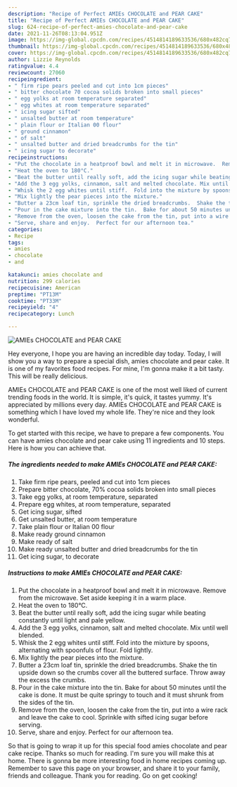 ```yaml
---
description: "Recipe of Perfect AMIEs CHOCOLATE and PEAR CAKE"
title: "Recipe of Perfect AMIEs CHOCOLATE and PEAR CAKE"
slug: 624-recipe-of-perfect-amies-chocolate-and-pear-cake
date: 2021-11-26T08:13:04.951Z
image: https://img-global.cpcdn.com/recipes/4514814189633536/680x482cq70/amies-chocolate-and-pear-cake-recipe-main-photo.jpg
thumbnail: https://img-global.cpcdn.com/recipes/4514814189633536/680x482cq70/amies-chocolate-and-pear-cake-recipe-main-photo.jpg
cover: https://img-global.cpcdn.com/recipes/4514814189633536/680x482cq70/amies-chocolate-and-pear-cake-recipe-main-photo.jpg
author: Lizzie Reynolds
ratingvalue: 4.4
reviewcount: 27060
recipeingredient:
- " firm ripe pears peeled and cut into 1cm pieces"
- " bitter chocolate 70 cocoa solids broken into small pieces"
- " egg yolks at room temperature separated"
- " egg whites at room temperature separated"
- " icing sugar sifted"
- " unsalted butter at room temperature"
- " plain flour or Italian 00 flour"
- " ground cinnamon"
- " of salt"
- " unsalted butter and dried breadcrumbs for the tin"
- " icing sugar to decorate"
recipeinstructions:
- "Put the chocolate in a heatproof bowl and melt it in microwave.  Remove from the microwave.  Set aside keeping it in a warm place."
- "Heat the oven to 180°C."
- "Beat the butter until really soft, add the icing sugar while beating constantly until light and pale yellow."
- "Add the 3 egg yolks, cinnamon, salt and melted chocolate. Mix until well blended."
- "Whisk the 2 egg whites until stiff.  Fold into the mixture by spoons, alternating with spoonfuls of flour.  Fold lightly."
- "Mix lightly the pear pieces into the mixture."
- "Butter a 23cm loaf tin, sprinkle the dried breadcrumbs.  Shake the tin upside down so the crumbs cover all the buttered surface. Throw away the excess the crumbs."
- "Pour in the cake mixture into the tin.  Bake for about 50 minutes until the cake is done.  It must be quite springy to touch and it must shrunk from the sides of the tin."
- "Remove from the oven, loosen the cake from the tin, put into a wire rack and leave the cake to cool.  Sprinkle with sifted icing sugar before serving."
- "Serve, share and enjoy.  Perfect for our afternoon tea."
categories:
- Recipe
tags:
- amies
- chocolate
- and

katakunci: amies chocolate and 
nutrition: 299 calories
recipecuisine: American
preptime: "PT13M"
cooktime: "PT33M"
recipeyield: "4"
recipecategory: Lunch

---
```



![AMIEs CHOCOLATE and PEAR CAKE](https://img-global.cpcdn.com/recipes/4514814189633536/680x482cq70/amies-chocolate-and-pear-cake-recipe-main-photo.jpg)

Hey everyone, I hope you are having an incredible day today. Today, I will show you a way to prepare a special dish, amies chocolate and pear cake. It is one of my favorites food recipes. For mine, I'm gonna make it a bit tasty. This will be really delicious.



AMIEs CHOCOLATE and PEAR CAKE is one of the most well liked of current trending foods in the world. It is simple, it's quick, it tastes yummy. It's appreciated by millions every day. AMIEs CHOCOLATE and PEAR CAKE is something which I have loved my whole life. They're nice and they look wonderful.


To get started with this recipe, we have to prepare a few components. You can have amies chocolate and pear cake using 11 ingredients and 10 steps. Here is how you can achieve that.

<!--inarticleads1-->

##### The ingredients needed to make AMIEs CHOCOLATE and PEAR CAKE:

1. Take  firm ripe pears, peeled and cut into 1cm pieces
1. Prepare  bitter chocolate, 70% cocoa solids broken into small pieces
1. Take  egg yolks, at room temperature, separated
1. Prepare  egg whites, at room temperature, separated
1. Get  icing sugar, sifted
1. Get  unsalted butter, at room temperature
1. Take  plain flour or Italian 00 flour
1. Make ready  ground cinnamon
1. Make ready  of salt
1. Make ready  unsalted butter and dried breadcrumbs for the tin
1. Get  icing sugar, to decorate




<!--inarticleads2-->

##### Instructions to make AMIEs CHOCOLATE and PEAR CAKE:

1. Put the chocolate in a heatproof bowl and melt it in microwave.  Remove from the microwave.  Set aside keeping it in a warm place.
1. Heat the oven to 180°C.
1. Beat the butter until really soft, add the icing sugar while beating constantly until light and pale yellow.
1. Add the 3 egg yolks, cinnamon, salt and melted chocolate. Mix until well blended.
1. Whisk the 2 egg whites until stiff.  Fold into the mixture by spoons, alternating with spoonfuls of flour.  Fold lightly.
1. Mix lightly the pear pieces into the mixture.
1. Butter a 23cm loaf tin, sprinkle the dried breadcrumbs.  Shake the tin upside down so the crumbs cover all the buttered surface. Throw away the excess the crumbs.
1. Pour in the cake mixture into the tin.  Bake for about 50 minutes until the cake is done.  It must be quite springy to touch and it must shrunk from the sides of the tin.
1. Remove from the oven, loosen the cake from the tin, put into a wire rack and leave the cake to cool.  Sprinkle with sifted icing sugar before serving.
1. Serve, share and enjoy.  Perfect for our afternoon tea.




So that is going to wrap it up for this special food amies chocolate and pear cake recipe. Thanks so much for reading. I'm sure you will make this at home. There is gonna be more interesting food in home recipes coming up. Remember to save this page on your browser, and share it to your family, friends and colleague. Thank you for reading. Go on get cooking!
